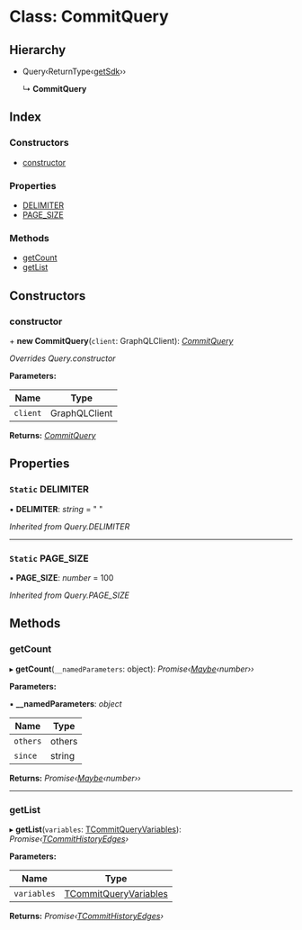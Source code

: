 
# Class: CommitQuery

## Hierarchy

* Query‹ReturnType‹[getSdk](../README.md#getsdk)››

  ↳ **CommitQuery**

## Index

### Constructors

* [constructor](commitquery.md#constructor)

### Properties

* [DELIMITER](commitquery.md#static-delimiter)
* [PAGE_SIZE](commitquery.md#static-page_size)

### Methods

* [getCount](commitquery.md#getcount)
* [getList](commitquery.md#getlist)

## Constructors

###  constructor

\+ **new CommitQuery**(`client`: GraphQLClient): *[CommitQuery](commitquery.md)*

*Overrides Query.constructor*

**Parameters:**

Name | Type |
------ | ------ |
`client` | GraphQLClient |

**Returns:** *[CommitQuery](commitquery.md)*

## Properties

### `Static` DELIMITER

▪ **DELIMITER**: *string* = "
"

*Inherited from Query.DELIMITER*

___

### `Static` PAGE_SIZE

▪ **PAGE_SIZE**: *number* = 100

*Inherited from Query.PAGE_SIZE*

## Methods

###  getCount

▸ **getCount**(`__namedParameters`: object): *Promise‹[Maybe](../README.md#maybe)‹number››*

**Parameters:**

▪ **__namedParameters**: *object*

Name | Type |
------ | ------ |
`others` | others |
`since` | string |

**Returns:** *Promise‹[Maybe](../README.md#maybe)‹number››*

___

###  getList

▸ **getList**(`variables`: [TCommitQueryVariables](../README.md#tcommitqueryvariables)): *Promise‹[TCommitHistoryEdges](../README.md#tcommithistoryedges)›*

**Parameters:**

Name | Type |
------ | ------ |
`variables` | [TCommitQueryVariables](../README.md#tcommitqueryvariables) |

**Returns:** *Promise‹[TCommitHistoryEdges](../README.md#tcommithistoryedges)›*
